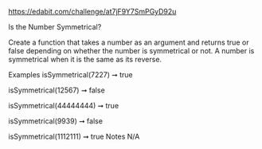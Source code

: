 https://edabit.com/challenge/at7jF9Y7SmPGyD92u

Is the Number Symmetrical?

Create a function that takes a number as an argument and returns true or false depending on whether the number is symmetrical or not. A number is symmetrical when it is the same as its reverse.

Examples
isSymmetrical(7227) ➞ true

isSymmetrical(12567) ➞ false

isSymmetrical(44444444) ➞ true

isSymmetrical(9939) ➞ false

isSymmetrical(1112111) ➞ true
Notes
N/A